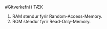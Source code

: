 #Gitverkefni í TÆK
1. RAM stendur fyrir Random-Access-Memory.
2. ROM stendur fyrir Read-Only-Memory.